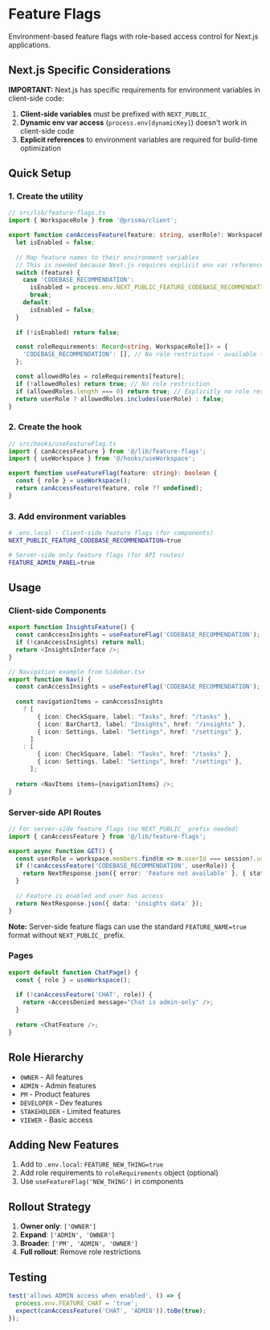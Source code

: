 # Feature Flags

Environment-based feature flags with role-based access control for Next.js applications.

## Next.js Specific Considerations

**IMPORTANT:** Next.js has specific requirements for environment variables in client-side code:

1. **Client-side variables** must be prefixed with `NEXT_PUBLIC_`
2. **Dynamic env var access** (`process.env[dynamicKey]`) doesn't work in client-side code
3. **Explicit references** to environment variables are required for build-time optimization

## Quick Setup

### 1. Create the utility

```typescript
// src/lib/feature-flags.ts
import { WorkspaceRole } from '@prisma/client';

export function canAccessFeature(feature: string, userRole?: WorkspaceRole): boolean {
  let isEnabled = false;
  
  // Map feature names to their environment variables
  // This is needed because Next.js requires explicit env var references
  switch (feature) {
    case 'CODEBASE_RECOMMENDATION':
      isEnabled = process.env.NEXT_PUBLIC_FEATURE_CODEBASE_RECOMMENDATION === 'true';
      break;
    default:
      isEnabled = false;
  }
  
  if (!isEnabled) return false;

  const roleRequirements: Record<string, WorkspaceRole[]> = {
    'CODEBASE_RECOMMENDATION': [], // No role restriction - available to all when enabled
  };

  const allowedRoles = roleRequirements[feature];
  if (!allowedRoles) return true; // No role restriction
  if (allowedRoles.length === 0) return true; // Explicitly no role restriction
  return userRole ? allowedRoles.includes(userRole) : false;
}
```

### 2. Create the hook

```typescript
// src/hooks/useFeatureFlag.ts
import { canAccessFeature } from '@/lib/feature-flags';
import { useWorkspace } from '@/hooks/useWorkspace';

export function useFeatureFlag(feature: string): boolean {
  const { role } = useWorkspace();
  return canAccessFeature(feature, role ?? undefined);
}
```

### 3. Add environment variables

```bash
# .env.local - Client-side feature flags (for components)
NEXT_PUBLIC_FEATURE_CODEBASE_RECOMMENDATION=true

# Server-side only feature flags (for API routes)
FEATURE_ADMIN_PANEL=true
```

## Usage

### Client-side Components

```typescript
export function InsightsFeature() {
  const canAccessInsights = useFeatureFlag('CODEBASE_RECOMMENDATION');
  if (!canAccessInsights) return null;
  return <InsightsInterface />;
}

// Navigation example from Sidebar.tsx
export function Nav() {
  const canAccessInsights = useFeatureFlag('CODEBASE_RECOMMENDATION');
  
  const navigationItems = canAccessInsights 
    ? [
        { icon: CheckSquare, label: "Tasks", href: "/tasks" },
        { icon: BarChart3, label: "Insights", href: "/insights" },
        { icon: Settings, label: "Settings", href: "/settings" },
      ]
    : [
        { icon: CheckSquare, label: "Tasks", href: "/tasks" },
        { icon: Settings, label: "Settings", href: "/settings" },
      ];
      
  return <NavItems items={navigationItems} />;
}
```

### Server-side API Routes

```typescript
// For server-side feature flags (no NEXT_PUBLIC_ prefix needed)
import { canAccessFeature } from '@/lib/feature-flags';

export async function GET() {
  const userRole = workspace.members.find(m => m.userId === session?.user?.id)?.role;
  if (!canAccessFeature('CODEBASE_RECOMMENDATION', userRole)) {
    return NextResponse.json({ error: 'Feature not available' }, { status: 404 });
  }
  
  // Feature is enabled and user has access
  return NextResponse.json({ data: 'insights data' });
}
```

**Note:** Server-side feature flags can use the standard `FEATURE_NAME=true` format without `NEXT_PUBLIC_` prefix.

### Pages

```typescript
export default function ChatPage() {
  const { role } = useWorkspace();
  
  if (!canAccessFeature('CHAT', role)) {
    return <AccessDenied message="Chat is admin-only" />;
  }
  
  return <ChatFeature />;
}
```

## Role Hierarchy

- `OWNER` - All features
- `ADMIN` - Admin features  
- `PM` - Product features
- `DEVELOPER` - Dev features
- `STAKEHOLDER` - Limited features
- `VIEWER` - Basic access

## Adding New Features

1. Add to `.env.local`: `FEATURE_NEW_THING=true`
2. Add role requirements to `roleRequirements` object (optional)
3. Use `useFeatureFlag('NEW_THING')` in components

## Rollout Strategy

1. **Owner only**: `['OWNER']`
2. **Expand**: `['ADMIN', 'OWNER']` 
3. **Broader**: `['PM', 'ADMIN', 'OWNER']`
4. **Full rollout**: Remove role restrictions

## Testing

```typescript
test('allows ADMIN access when enabled', () => {
  process.env.FEATURE_CHAT = 'true';
  expect(canAccessFeature('CHAT', 'ADMIN')).toBe(true);
});
```